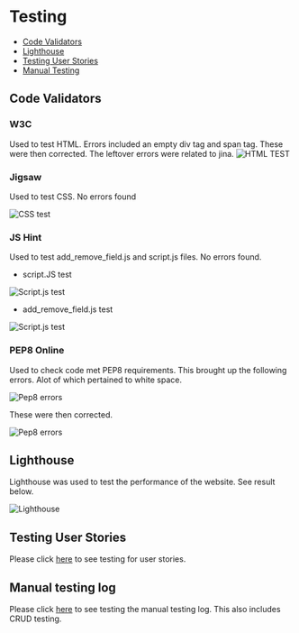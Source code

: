 # Testing

- [Code Validators](#Code-Validators)
- [Lighthouse](#Lighthouse)
- [Testing User Stories](#Testing-User-Stories)
- [Manual Testing](#Manual-testing-log)


## Code Validators

### W3C

Used to test HTML. Errors included an empty div tag and span tag. These were then corrected. The
leftover errors were related to jina.
![HTML TEST](https://github.com/rebeccadev/ms3-vinyl-revival-project/blob/master/readme_documentation/images/htmlcheck.png?raw=true)


### Jigsaw

Used to test CSS. No errors found

![CSS test](https://github.com/rebeccadev/ms3-vinyl-revival-project/blob/master/readme_documentation/images/csstest.png?raw=true)

### JS Hint

Used to test add_remove_field.js and script.js files. No errors found.

- script.JS test

![Script.js test](https://github.com/rebeccadev/ms3-vinyl-revival-project/blob/master/readme_documentation/images/jstest1.jpg?raw=true)

- add_remove_field.js test


![Script.js test](https://github.com/rebeccadev/ms3-vinyl-revival-project/blob/master/readme_documentation/images/jstest2.png?raw=true)


### PEP8 Online

Used to check code met PEP8 requirements. This brought up the following errors. Alot of
which pertained to white space.

![Pep8 errors](https://github.com/rebeccadev/ms3-vinyl-revival-project/blob/master/readme_documentation/images/pep8before.png?raw=true)

These were then corrected. 

![Pep8 errors](https://github.com/rebeccadev/ms3-vinyl-revival-project/blob/master/readme_documentation/images/pep8after.png?raw=true)



## Lighthouse

Lighthouse was used to test the performance of the website. See result below.


![Lighthouse](https://github.com/rebeccadev/ms3-vinyl-revival-project/blob/master/readme_documentation/images/lighthousetest.png?raw=true)


## Testing User Stories

Please click [here](https://github.com/rebeccadev/ms3-vinyl-revival-project/blob/master/readme_documentation/pdf/user_story_testing.pdf) to see testing for user stories. 


## Manual testing log

Please click [here](https://github.com/rebeccadev/ms3-vinyl-revival-project/blob/master/readme_documentation/pdf/manualtesting.pdf) to see testing the manual testing log. This
also includes CRUD testing.
